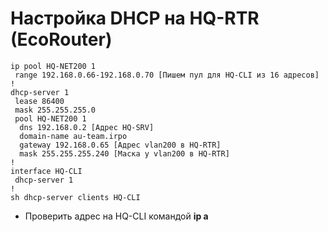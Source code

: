 # Настройка DHCP на HQ-RTR (EcoRouter)

```
ip pool HQ-NET200 1
 range 192.168.0.66-192.168.0.70 [Пишем пул для HQ-CLI из 16 адресов]
!
dhcp-server 1
 lease 86400
 mask 255.255.255.0
 pool HQ-NET200 1
  dns 192.168.0.2 [Адрес HQ-SRV]
  domain-name au-team.irpo
  gateway 192.168.0.65 [Адрес vlan200 в HQ-RTR]
  mask 255.255.255.240 [Маска у vlan200 в HQ-RTR]
!
interface HQ-CLI
 dhcp-server 1
!
sh dhcp-server clients HQ-CLI
```
* Проверить адрес на HQ-CLI командой **ip a**
